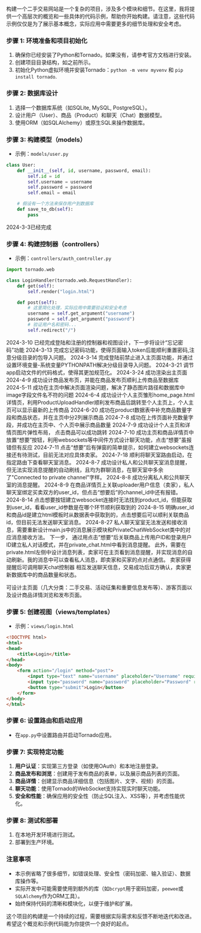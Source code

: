 构建一个二手交易网站是一个复杂的项目，涉及多个模块和细节。在这里，我将提供一个高层次的概览和一些具体的代码示例，帮助你开始构建。请注意，这些代码示例仅仅是为了展示基本概念，实际应用中需要更多的细节处理和安全考虑。

### 步骤 1: 环境准备和项目初始化

1. 确保你已经安装了Python和Tornado。如果没有，请参考官方文档进行安装。
2. 创建项目目录结构，如之前所示。
3. 初始化Python虚拟环境并安装Tornado：`python -m venv myvenv` 和 `pip install tornado`.

### 步骤 2: 数据库设计

1. 选择一个数据库系统（如SQLite, MySQL, PostgreSQL）。
2. 设计用户（User）、商品（Product）和聊天（Chat）数据模型。
3. 使用ORM（如SQLAlchemy）或原生SQL来操作数据库。

### 步骤 3: 构建模型（models）

- 示例：`models/user.py`

```python
class User:
    def __init__(self, id, username, password, email):
        self.id = id
        self.username = username
        self.password = password
        self.email = email

    # 假设有一个方法来保存用户到数据库
    def save_to_db(self):
        pass
```
2024-3-3已经完成

### 步骤 4: 构建控制器（controllers）

- 示例：`controllers/auth_controller.py`

```python
import tornado.web

class LoginHandler(tornado.web.RequestHandler):
    def get(self):
        self.render("login.html")

    def post(self):
        # 这里简化处理，实际应用中需要验证和安全考虑
        username = self.get_argument("username")
        password = self.get_argument("password")
        # 验证用户名和密码...
        self.redirect("/")
```
2024-3-10  已经完成登陆和注册的控制器和视图设计，下一步将设计“忘记密码”功能
2024-3-13 完成忘记密码功能，使得页面输入token后能顺利重置密码,注意分级目录的包导入问题。
2024-3-14 完成登陆前禁止进入主页面功能，并通过设置环境变量-系统变量PYTHONPATH解决分级目录导入问题。
2024-3-21 调节app启动文件的代码格式，使得其更加规范化。
2024-3-24 成功渲染出主页面
2024-4-9 成功设计商品发布页，并能在商品发布页顺利上传商品至数据库
2024-5-11 成功在主页中解决页面渲染问题，解决了静态图片路径和数据库中image字段文件名不符的问题
2024-6-4 成功设计个人主页雏形home_page.html详情页，利用ProductUploadHandler顺利发布商品后跳转至个人主页上，个人主页可以显示最新的上传商品
2024-6-20 成功在product数据表中补充商品数量字段和商品状态，并在主页中分2列展示商品
2024-7-8 成功在上传页面补充数量字段，并成功在主页中、个人页中展示商品数量
2024-7-9 成功设计个人主页和详情页图片弹性布局， 点击商品可以成功跳转
2024-7-10 成功主页和商品详情页中放置“想要”按钮，利用websockets等中间件方式设计聊天功能，点击“想要”虽报错但有反应
2024-7-11 点击“想要”后有弹窗的简单提示，如何建立websockets连接还有待测试，目前无法对应具体卖家。
2024-7-18 顺利将聊天室路由启动，在指定路由下查看聊天室消息。
2024-8-7 成功设计私人和公共聊天室消息提醒，但无法实现消息提醒的自动刷线，且均为群聊消息，在聊天室中多余了"Connected to private channel"字样。
2024-8-8 成功分离私人和公共聊天室的消息提醒。
2024-8-9 在商品详情页上关联uploader用户信息（卖家），私人聊天室绑定买卖双方的user_id，但点击“想要后”的channel_id中还有报错。
2024-8-14 点击想要按钮建立websocket连接时无法找到product_id，但能获取到user_id，看看user_id参数是在哪个环节顺利获取到的
2024-8-15 明确user_id和商品id是建立html模板时从数据表中获取到的，点击想要后可以顺利关联商品id，但目前无法发送聊天室消息。
2024-8-27 私人聊天室室无法发送和接收消息，需要重新设计main.js中的消息展示模块和PrivateChatWebSocket类中的对应消息接收方法。
下一步， 通过用点击”想要“后关联商品上传用户ID和登录用户ID建立私人对话模式，并在private_chat.html中看到消息提醒。
此外，需要在private.html左侧中设计消息列表，卖家可在主页看到消息提醒，并实现消息的自动刷新。我的消息中可以查看私人消息，即卖家和买家的点对点通信。
卖家获得提醒后可调用聊天chat控制器 相互发送聊天信息，交易成功后双方确认，卖家更新数据库中的商品数量和状态。

可设计主页面（几大分类：二手交易、活动征集和重要信息发布等）、游客页面以及设计商品详情浏览和发布页面。



### 步骤 5: 创建视图（views/templates）

- 示例：`views/login.html`

```html
<!DOCTYPE html>
<html>
<head>
    <title>Login</title>
</head>
<body>
    <form action="/login" method="post">
        <input type="text" name="username" placeholder="Username" required>
        <input type="password" name="password" placeholder="Password" required>
        <button type="submit">Login</button>
    </form>
</body>
</html>
```

### 步骤 6: 设置路由和启动应用

- 在`app.py`中设置路由并启动Tornado应用。

### 步骤 7: 实现特定功能

1. **用户认证**：实现第三方登录（如使用OAuth）和本地注册登录。
2. **商品发布和浏览**：创建用于发布商品的表单，以及展示商品列表的页面。
3. **商品详情**：创建显示商品详细信息（包括图片、文字、视频）的页面。
4. **聊天功能**：使用Tornado的WebSocket支持实现实时聊天功能。
5. **安全和性能**：确保应用的安全性（防止SQL注入、XSS等），并考虑性能优化。

### 步骤 8: 测试和部署

1. 在本地开发环境进行测试。
2. 部署到生产环境。

### 注意事项

- 本示例省略了很多细节，如错误处理、安全性（密码加密、输入验证）、数据库操作等。
- 实际开发中可能需要使用到额外的库（如`bcrypt`用于密码加密，`peewee`或`SQLAlchemy`作为ORM工具）。
- 始终保持代码的清晰和模块化，以便于维护和扩展。

这个项目的构建是一个持续的过程，需要根据实际需求和反馈不断地迭代和改进。希望这个概览和示例代码能为你提供一个良好的起点。